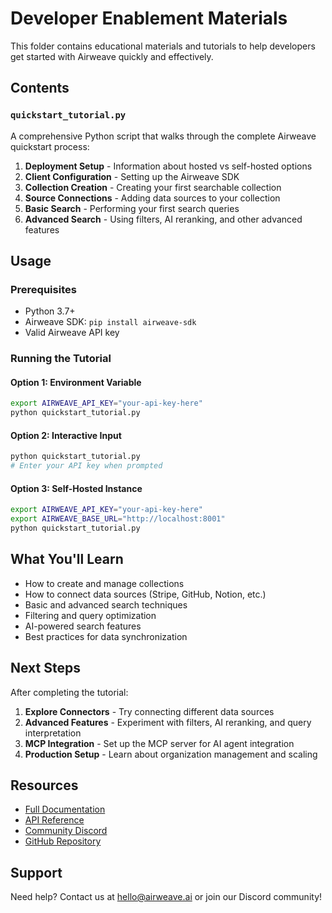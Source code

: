 # Developer Enablement Materials

This folder contains educational materials and tutorials to help developers get started with Airweave quickly and effectively.

## Contents

### `quickstart_tutorial.py`
A comprehensive Python script that walks through the complete Airweave quickstart process:

1. **Deployment Setup** - Information about hosted vs self-hosted options
2. **Client Configuration** - Setting up the Airweave SDK
3. **Collection Creation** - Creating your first searchable collection
4. **Source Connections** - Adding data sources to your collection
5. **Basic Search** - Performing your first search queries
6. **Advanced Search** - Using filters, AI reranking, and other advanced features

## Usage

### Prerequisites
- Python 3.7+
- Airweave SDK: `pip install airweave-sdk`
- Valid Airweave API key

### Running the Tutorial

#### Option 1: Environment Variable
```bash
export AIRWEAVE_API_KEY="your-api-key-here"
python quickstart_tutorial.py
```

#### Option 2: Interactive Input
```bash
python quickstart_tutorial.py
# Enter your API key when prompted
```

#### Option 3: Self-Hosted Instance
```bash
export AIRWEAVE_API_KEY="your-api-key-here"
export AIRWEAVE_BASE_URL="http://localhost:8001"
python quickstart_tutorial.py
```

## What You'll Learn

- How to create and manage collections
- How to connect data sources (Stripe, GitHub, Notion, etc.)
- Basic and advanced search techniques
- Filtering and query optimization
- AI-powered search features
- Best practices for data synchronization

## Next Steps

After completing the tutorial:

1. **Explore Connectors** - Try connecting different data sources
2. **Advanced Features** - Experiment with filters, AI reranking, and query interpretation
3. **MCP Integration** - Set up the MCP server for AI agent integration
4. **Production Setup** - Learn about organization management and scaling

## Resources

- [Full Documentation](https://docs.airweave.ai)
- [API Reference](https://docs.airweave.ai/api-reference)
- [Community Discord](https://discord.gg/484HY9Ehxt)
- [GitHub Repository](https://github.com/airweave-ai/airweave)

## Support

Need help? Contact us at hello@airweave.ai or join our Discord community!
